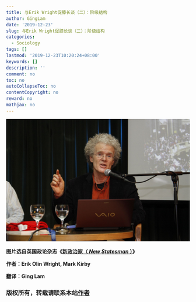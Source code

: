 ```yaml
---
title: 与Erik Wright促膝长谈（二）：阶级结构
author: GingLam
date: '2019-12-23'
slug: 与Erik Wright促膝长谈（二）：阶级结构
categories:
  - Sociology
tags: []
lastmod: '2019-12-23T10:20:24+08:00'
keywords: []
description: ''
comment: no
toc: no
autoCollapseToc: no
contentCopyright: no
reward: no
mathjax: no
---
```

<div align=center><img src="https://raw.githubusercontent.com/GingLam/Storage/master/eow_b.jpg"></div>
<div align=center>
</div>

**图片选自英国政论杂志《[新政治家（ *New Statesman* ）](https://www.newstatesman.com/2019/01/what-we-can-learn-erik-olin-wright-godfather-universal-basic-income)》**

**作者：Erik Olin Wright, Mark Kirby**

**翻译：Ging Lam**



<!--more-->





### 版权所有，转载请联系本站[作者](mailto:linj83@mail2.sysu.edu.cn)
